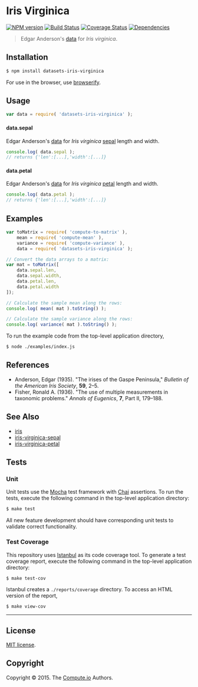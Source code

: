 Iris Virginica
===
[![NPM version][npm-image]][npm-url] [![Build Status][travis-image]][travis-url] [![Coverage Status][codecov-image]][codecov-url] [![Dependencies][dependencies-image]][dependencies-url]

> Edgar Anderson's [data](https://en.wikipedia.org/wiki/Iris_flower_data_set) for *Iris virginica*.


## Installation

``` bash
$ npm install datasets-iris-virginica
```

For use in the browser, use [browserify](https://github.com/substack/node-browserify).


## Usage

``` javascript
var data = require( 'datasets-iris-virginica' );
```

#### data.sepal

Edgar Anderson's [data](https://en.wikipedia.org/wiki/Iris_flower_data_set) for *Iris virginica* [sepal](https://github.com/datasets-io/iris-virginica-sepal) length and width.

``` javascript
console.log( data.sepal );
// returns {'len':[...],'width':[...]}
```

#### data.petal

Edgar Anderson's [data](https://en.wikipedia.org/wiki/Iris_flower_data_set) for *Iris virginica* [petal](https://github.com/datasets-io/iris-virginica-petal) length and width.

``` javascript
console.log( data.petal );
// returns {'len':[...],'width':[...]}
```


## Examples

``` javascript
var toMatrix = require( 'compute-to-matrix' ),
	mean = require( 'compute-mean' ),
	variance = require( 'compute-variance' ),
	data = require( 'datasets-iris-virginica' );

// Convert the data arrays to a matrix:
var mat = toMatrix([
	data.sepal.len,
	data.sepal.width,
	data.petal.len,
	data.petal.width
]);

// Calculate the sample mean along the rows:
console.log( mean( mat ).toString() );

// Calculate the sample variance along the rows:
console.log( variance( mat ).toString() );
```

To run the example code from the top-level application directory,

``` bash
$ node ./examples/index.js
```


## References

*	Anderson, Edgar (1935). "The irises of the Gaspe Peninsula," *Bulletin of the American Iris Society*, __59__, 2–5.
*	Fisher, Ronald A. (1936). "The use of multiple measurements in taxonomic problems." *Annals of Eugenics*, __7__, Part II, 179–188.


## See Also

*	[iris](https://github.com/datasets-io/iris)
*	[iris-virginica-sepal](https://github.com/datasets-io/iris-virginica-sepal)
*	[iris-virginica-petal](https://github.com/datasets-io/iris-virginica-petal)


## Tests

### Unit

Unit tests use the [Mocha](http://mochajs.org/) test framework with [Chai](http://chaijs.com) assertions. To run the tests, execute the following command in the top-level application directory:

``` bash
$ make test
```

All new feature development should have corresponding unit tests to validate correct functionality.


### Test Coverage

This repository uses [Istanbul](https://github.com/gotwarlost/istanbul) as its code coverage tool. To generate a test coverage report, execute the following command in the top-level application directory:

``` bash
$ make test-cov
```

Istanbul creates a `./reports/coverage` directory. To access an HTML version of the report,

``` bash
$ make view-cov
```


---
## License

[MIT license](http://opensource.org/licenses/MIT).


## Copyright

Copyright &copy; 2015. The [Compute.io](https://github.com/compute-io) Authors.


[npm-image]: http://img.shields.io/npm/v/datasets-iris-virginica.svg
[npm-url]: https://npmjs.org/package/datasets-iris-virginica

[travis-image]: http://img.shields.io/travis/datasets-io/iris-virginica/master.svg
[travis-url]: https://travis-ci.org/datasets-io/iris-virginica

[codecov-image]: https://img.shields.io/codecov/c/github/datasets-io/iris-virginica/master.svg
[codecov-url]: https://codecov.io/github/datasets-io/iris-virginica?branch=master

[dependencies-image]: http://img.shields.io/david/datasets-io/iris-virginica.svg
[dependencies-url]: https://david-dm.org/datasets-io/iris-virginica

[dev-dependencies-image]: http://img.shields.io/david/dev/datasets-io/iris-virginica.svg
[dev-dependencies-url]: https://david-dm.org/dev/datasets-io/iris-virginica

[github-issues-image]: http://img.shields.io/github/issues/datasets-io/iris-virginica.svg
[github-issues-url]: https://github.com/datasets-io/iris-virginica/issues
